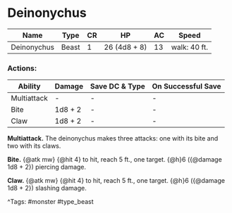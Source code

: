 # Deinonychus

| Name | Type | CR | HP | AC | Speed |
|------|------|----|----|----|-------|
| Deinonychus | Beast | 1 | 26 (4d8 + 8) | 13 | walk: 40 ft. |

### Actions:

| Ability | Damage | Save DC & Type | On Successful Save |
|---------|--------|----------------|--------------------|
| Multiattack | - | - | - |
| Bite | 1d8 + 2 | - | - |
| Claw | 1d8 + 2 | - | - |


**Multiattack.** The deinonychus makes three attacks: one with its bite and two with its claws.

**Bite.** {@atk mw} {@hit 4} to hit, reach 5 ft., one target. {@h}6 ({@damage 1d8 + 2}) piercing damage.

**Claw.** {@atk mw} {@hit 4} to hit, reach 5 ft., one target. {@h}6 ({@damage 1d8 + 2}) slashing damage.

^Tags: #monster #type_beast